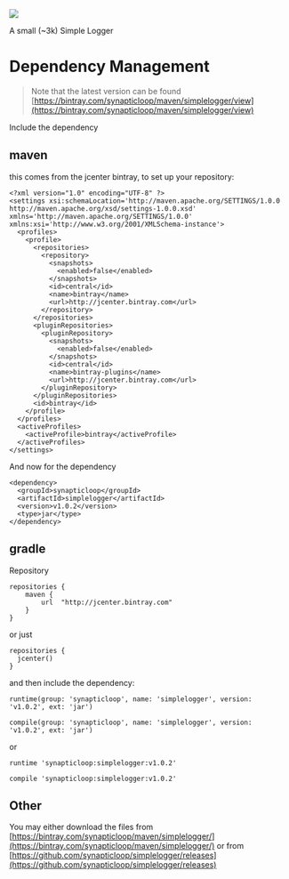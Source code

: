 <img src="https://travis-ci.org/synapticloop/simplelogger.svg?branch=master" />

A small (~3k) Simple Logger


# Dependency Management

> Note that the latest version can be found [https://bintray.com/synapticloop/maven/simplelogger/view](https://bintray.com/synapticloop/maven/simplelogger/view)

Include the dependency

## maven

this comes from the jcenter bintray, to set up your repository:

    <?xml version="1.0" encoding="UTF-8" ?>
    <settings xsi:schemaLocation='http://maven.apache.org/SETTINGS/1.0.0 http://maven.apache.org/xsd/settings-1.0.0.xsd' xmlns='http://maven.apache.org/SETTINGS/1.0.0' xmlns:xsi='http://www.w3.org/2001/XMLSchema-instance'>
      <profiles>
        <profile>
          <repositories>
            <repository>
              <snapshots>
                <enabled>false</enabled>
              </snapshots>
              <id>central</id>
              <name>bintray</name>
              <url>http://jcenter.bintray.com</url>
            </repository>
          </repositories>
          <pluginRepositories>
            <pluginRepository>
              <snapshots>
                <enabled>false</enabled>
              </snapshots>
              <id>central</id>
              <name>bintray-plugins</name>
              <url>http://jcenter.bintray.com</url>
            </pluginRepository>
          </pluginRepositories>
          <id>bintray</id>
        </profile>
      </profiles>
      <activeProfiles>
        <activeProfile>bintray</activeProfile>
      </activeProfiles>
    </settings>

And now for the dependency

    <dependency>
      <groupId>synapticloop</groupId>
      <artifactId>simplelogger</artifactId>
      <version>v1.0.2</version>
      <type>jar</type>
    </dependency>
 
 
## gradle

Repository

    repositories {
        maven {
            url  "http://jcenter.bintray.com" 
        }
    }
 
 or just
 
    repositories {
      jcenter()
    }

and then include the dependency:

    runtime(group: 'synapticloop', name: 'simplelogger', version: 'v1.0.2', ext: 'jar')

    compile(group: 'synapticloop', name: 'simplelogger', version: 'v1.0.2', ext: 'jar')
 
or 

    runtime 'synapticloop:simplelogger:v1.0.2'

    compile 'synapticloop:simplelogger:v1.0.2'
    
## Other

You may either download the files from [https://bintray.com/synapticloop/maven/simplelogger/](https://bintray.com/synapticloop/maven/simplelogger/) or from [https://github.com/synapticloop/simplelogger/releases](https://github.com/synapticloop/simplelogger/releases)
